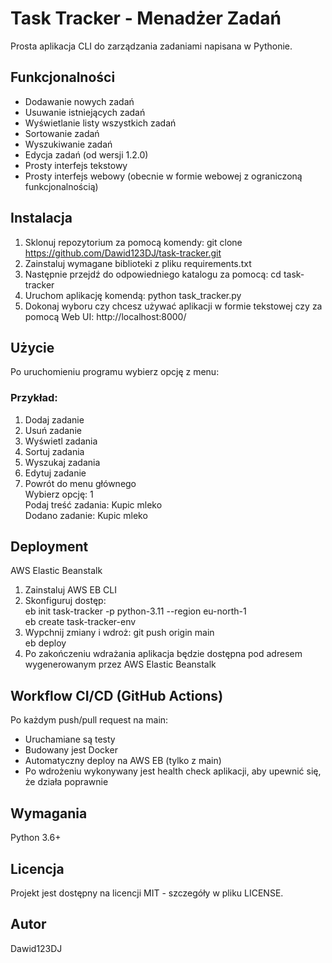 # Task Tracker - Menadżer Zadań

Prosta aplikacja CLI do zarządzania zadaniami napisana w Pythonie.

## Funkcjonalności
- Dodawanie nowych zadań
- Usuwanie istniejących zadań
- Wyświetlanie listy wszystkich zadań
- Sortowanie zadań
- Wyszukiwanie zadań
- Edycja zadań (od wersji 1.2.0)
- Prosty interfejs tekstowy 
- Prosty interfejs webowy (obecnie w formie webowej z ograniczoną funkcjonalnością)

## Instalacja
1. Sklonuj repozytorium za pomocą komendy: git clone https://github.com/Dawid123DJ/task-tracker.git  
2. Zainstaluj wymagane biblioteki z pliku requirements.txt  
3. Następnie przejdź do odpowiedniego katalogu za pomocą: cd task-tracker  
4. Uruchom aplikację komendą: python task_tracker.py  
5. Dokonaj wyboru czy chcesz używać aplikacji w formie tekstowej czy za pomocą Web UI: http://localhost:8000/  

## Użycie  
Po uruchomieniu programu wybierz opcję z menu:

### Przykład: 
1. Dodaj zadanie
2. Usuń zadanie
3. Wyświetl zadania
4. Sortuj zadania
5. Wyszukaj zadania
6. Edytuj zadanie
7. Powrót do menu głównego  
Wybierz opcję: 1  
Podaj treść zadania: Kupic mleko  
Dodano zadanie: Kupic mleko  

## Deployment  
AWS Elastic Beanstalk  
1. Zainstaluj AWS EB CLI
2. Skonfiguruj dostęp:  
eb init task-tracker -p python-3.11 --region eu-north-1  
eb create task-tracker-env  
3. Wypchnij zmiany i wdroż: 
git push origin main  
eb deploy  
4. Po zakończeniu wdrażania aplikacja będzie dostępna pod adresem wygenerowanym przez AWS Elastic Beanstalk

## Workflow CI/CD (GitHub Actions)  
Po każdym push/pull request na main:
- Uruchamiane są testy  
- Budowany jest Docker  
- Automatyczny deploy na AWS EB (tylko z main)
- Po wdrożeniu wykonywany jest health check aplikacji, aby upewnić się, że działa poprawnie  

## Wymagania
Python 3.6+ 

## Licencja
Projekt jest dostępny na licencji MIT - szczegóły w pliku LICENSE.

## Autor
Dawid123DJ